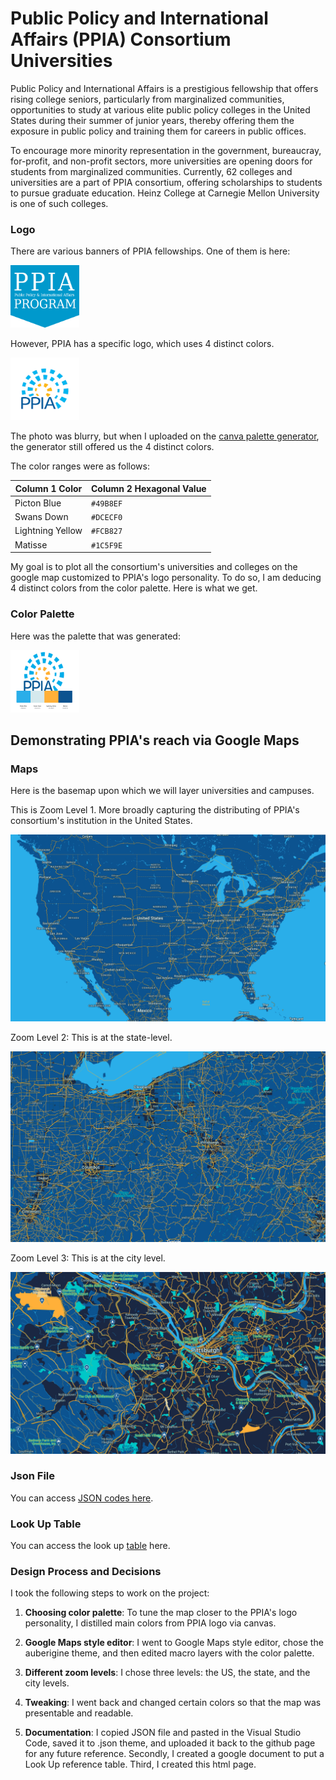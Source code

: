 # Public Policy and International Affairs (PPIA) Consortium Universities 

Public Policy and International Affairs is a prestigious fellowship that offers rising college seniors, particularly from marginalized communities, opportunities to study at various elite public policy colleges in the United States during their summer of junior years, thereby offering them the exposure in public policy and training them for careers in public offices.
  
To encourage more minority representation in the government, bureaucray, for-profit, and non-profit sectors, more universities are opening doors for students from marginalized communities. Currently, 62 colleges and universities are a part of PPIA consortium, offering scholarships to students to pursue graduate education. Heinz College at Carnegie Mellon University is one of such colleges. 
  
### Logo

There are various banners of PPIA fellowships. One of them is here: 

<img class="float" src="ppia-logo.png" atl="PPIA Logo"  width="110" height="100">


However, PPIA has a specific logo, which uses 4 distinct colors.

<img class="float" src="ppia-logo-blurry.png" atl="PPIA Logo"  width="110" height="100">

The photo was blurry, but when I uploaded on the <a href='https://www.canva.com/colors/color-palette-generator/'> canva palette generator</a>, the generator still offered us the 4 distinct colors.

The color ranges were as follows: 


| Column 1 Color    | Column 2 Hexagonal Value |
| ----------------- | ----------------------- |
| Picton Blue       | `#49B8EF`                |
| Swans Down        | `#DCECF0`                |
| Lightning Yellow  | `#FCB827`                |
| Matisse           | `#1C5F9E`                |

  
My goal is to plot all the consortium's universities and colleges on the google map customized to PPIA's logo personality. To do so, I am deducing 4 distinct colors from the color palette. Here is what we get. 
  
### Color Palette 

  
Here was the palette that was generated: 

<img class="float" src="ppia-color-palette.png" atl="PPIA Logo"  width="110" height="100">
  
## Demonstrating PPIA's reach via Google Maps
  
### Maps 
  
Here is the basemap upon which we will layer universities and campuses. 
  
This is Zoom Level 1. More broadly capturing the distributing of PPIA's consortium's institution in the United States.
  
![Zoom Level 1](map_zoom1.png)
  
Zoom Level 2: This is at the state-level.
  
![Zoom Level 2](map_zoom2.png)
  
Zoom Level 3: This is at the city level.
  
![Zoom Level 3](map_zoom3.png)
  
  
### Json File
    
You can access <a href='https://github.com/iambikashgupta/gis-portfolio/'> JSON codes here</a>.
   
  
### Look Up Table
 
You can access the look up <a href="https://github.com/iambikashgupta/gis-portfolio/](https://docs.google.com/document/d/1U1qyDIJZoNJw-hEzClXXR6GiBxCoPC1O6fI5Ar9krYM/edit?usp=sharing/"> table</a> here. 


### Design Process and Decisions

I took the following steps to work on the project:

1. **Choosing color palette**: To tune the map closer to the PPIA's logo personality, I distilled main colors from PPIA logo via canvas.

2. **Google Maps style editor**: I went to Google Maps style editor, chose the auberigine theme, and then edited macro layers with the color palette. 

3. **Different zoom levels**: I chose three levels: the US, the state, and the city levels.

4. **Tweaking**: I went back and changed certain colors so that the map was presentable and readable.

5. **Documentation**: I copied JSON file and pasted in the Visual Studio Code, saved it to .json theme, and uploaded it back to the github page for any future reference. Secondly, I created a google document to put a Look Up reference table. Third, I created this html page. 


  

